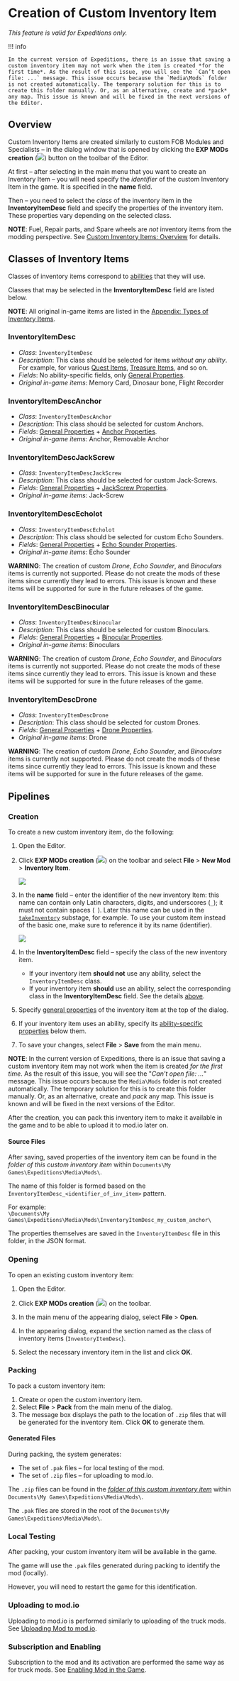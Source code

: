 # Creation of Custom Inventory Item

*This feature is valid for Expeditions only.*

!!! info

    In the current version of Expeditions, there is an issue that saving a custom inventory item may not work when the item is created *for the first time*. As the result of this issue, you will see the `Can’t open file: ...` message. This issue occurs because the `Media\Mods` folder is not created automatically. The temporary solution for this is to create this folder manually. Or, as an alternative, create and *pack* any map. This issue is known and will be fixed in the next versions of the Editor.

## Overview
Custom Inventory Items are created similarly to custom FOB Modules and Specialists – in the dialog window that is opened by clicking the **EXP MODs creation** (![](./../../map_modding/creating_a_map/media/exp_mods_creation_button.png)) button on the toolbar of the Editor.

At first – after selecting in the main menu that you want to create an Inventory Item – you will need specify the *identifier* of the custom Inventory Item in the game. It is specified in the **name** field.

Then – you need to select the *class* of the inventory item in the **InventoryItemDesc** field and specify the properties of the inventory item. These properties vary depending on the selected class. 

**NOTE**: Fuel, Repair parts, and Spare wheels are *not* inventory items from the modding perspective. See [Custom Inventory Items: Overview](./custom_inventory_items_overview.md#note-on-fuel-repair-parts-and-spare-wheels) for details.


## Classes of Inventory Items
Classes of inventory items correspond to [abilities][items_with_abilities] that they will use.

Classes that may be selected in the **InventoryItemDesc** field are listed below.

**NOTE**: All original in-game items are listed in the [Appendix: Types of Inventory Items][appendix].

### InventoryItemDesc

-   *Class*: `InventoryItemDesc`
-   *Description*: This class should be selected for items *without any ability*. For example, for various [Quest Items][quest_items], [Treasure Items][treasure_items], and so on.
-   *Fields*: No ability-specific fields, only [General Properties][general_properties].
-   *Original in-game items*: Memory Card, Dinosaur bone, Flight Recorder

### InventoryItemDescAnchor

-   *Class*: `InventoryItemDescAnchor`
-   *Description*: This class should be selected for custom Anchors.
-   *Fields*: [General Properties][general_properties] + [Anchor Properties][anchor_properties].
-   *Original in-game items*: Anchor, Removable Anchor  

### InventoryItemDescJackScrew

-   *Class*: `InventoryItemDescJackScrew`
-   *Description*: This class should be selected for custom Jack-Screws.
-   *Fields*: [General Properties][general_properties] + [JackScrew Properties][jackscrew_properties].
-   *Original in-game items*: Jack-Screw  

### InventoryItemDescEcholot

-   *Class*: `InventoryItemDescEcholot`
-   *Description*: This class should be selected for custom Echo Sounders.
-   *Fields*: [General Properties][general_properties] + [Echo Sounder Properties][echo_sounder_properties].
-   *Original in-game items*: Echo Sounder  

**WARNING**: The creation of custom *Drone*, *Echo Sounder*, and *Binoculars* items is currently not supported. Please do not create the mods of these items since currently they lead to errors. This issue is known and these items will be supported for sure in the future releases of the game. 

### InventoryItemDescBinocular

-   *Class*: `InventoryItemDescBinocular`
-   *Description*: This class should be selected for custom Binoculars.
-   *Fields*: [General Properties][general_properties] + [Binocular Properties][binocular_properties].
-   *Original in-game items*: Binoculars  

**WARNING**: The creation of custom *Drone*, *Echo Sounder*, and *Binoculars* items is currently not supported. Please do not create the mods of these items since currently they lead to errors. This issue is known and these items will be supported for sure in the future releases of the game. 

### InventoryItemDescDrone

-   *Class*: `InventoryItemDescDrone`
-   *Description*: This class should be selected for custom Drones.
-   *Fields*: [General Properties][general_properties] + [Drone Properties][drone_properties].
-   *Original in-game items*: Drone 

**WARNING**: The creation of custom *Drone*, *Echo Sounder*, and *Binoculars* items is currently not supported. Please do not create the mods of these items since currently they lead to errors. This issue is known and these items will be supported for sure in the future releases of the game. 


## Pipelines

### Creation

To create a new custom inventory item, do the following:

1.  Open the Editor. 

2.  Click **EXP MODs creation** (![](./../../map_modding/creating_a_map/media/exp_mods_creation_button.png)) on the toolbar and select **File** \> **New Mod** \> **Inventory Item**.

    ![](./media/custom_inventory_item_1.png)

3.  In the **name** field – enter the identifier of the new inventory Item: this name can contain only Latin characters, digits, and underscores (`_`); it must not contain spaces (` `). Later this name can be used in the [`takeInventory`](https://expeditions-guides.saber.games/map_modding/creating_a_map/objectives/objectives_in_expeditions/stages/takeinventory/) substage, for example. To use your custom item instead of the basic one, make sure to reference it by its name (identifier).

    ![](./media/custom_inventory_item_2.png)

4.  In the **InventoryItemDesc** field – specify the class of the new inventory item.  
    * If your inventory item **should not** use any ability, select the `InventoryItemDesc` class.  
    * If your inventory item **should** use an ability, select the corresponding class in the **InventoryItemDesc** field. See the details [above](#classes-of-inventory-items).

5.  Specify [general properties][general_properties] of the inventory item at the top of the dialog.

6.  If your inventory item uses an ability, specify its [ability-specific properties][ability_specific_properties] below them.

7.  To save your changes, select **File** \> **Save** from the main menu.

**NOTE**: In the current version of Expeditions, there is an issue that saving a custom inventory item may not work when the item is created *for the first time*. As the result of this issue, you will see the "*Can’t open file: ...*" message. This issue occurs because the `Media\Mods` folder is not created automatically. The temporary solution for this is to create this folder manually. Or, as an alternative, create and *pack* any map. This issue is known and will be fixed in the next versions of the Editor.

After the creation, you can pack this inventory item to make it available in the game and to be able to upload it to mod.io later on.

#### Source Files
After saving, saved properties of the inventory item can be found in the *folder of this custom inventory item* within `Documents\My Games\Expeditions\Media\Mods\`. 

The name of this folder is formed based on the `InventoryItemDesc_<identifier_of_inv_item>` pattern.

For example:  
`\Documents\My Games\Expeditions\Media\Mods\InventoryItemDesc_my_custom_anchor\`

The properties themselves are saved in the `InventoryItemDesc` file in this folder, in the JSON format.


### Opening
To open an existing custom inventory item:

1.  Open the Editor. 

2.  Click **EXP MODs creation** (![](./../../map_modding/creating_a_map/media/exp_mods_creation_button.png)) on the toolbar.

3.  In the main menu of the appearing dialog, select **File** \> **Open**.

4.  In the appearing dialog, expand the section named as the class of inventory items (`InventoryItemDesc`).

5.  Select the necessary inventory item in the list and click **OK**.


### Packing
To pack a custom inventory item:

1.  Create or open the custom inventory item.
2.  Select **File** \> **Pack** from the main menu of the dialog.
3.  The message box displays the path to the location of `.zip` files that will be generated for the inventory item. Click **OK** to generate them.

#### Generated Files
During packing, the system generates:

-   The set of `.pak` files – for local testing of the mod.
-   The set of `.zip` files – for uploading to mod.io.

The `.zip` files can be found in the [*folder of this custom inventory item*](#source-files) within `Documents\My Games\Expeditions\Media\Mods\`.

The `.pak` files are stored in the root of the `Documents\My Games\Expeditions\Media\Mods\`. 

### Local Testing
After packing, your custom inventory item will be available in the game. 

The game will use the `.pak` files generated during packing to identify the mod (locally).

However, you will need to restart the game for this identification.


### Uploading to mod.io 
Uploading to mod.io is performed similarly to uploading of the truck mods. See [Uploading Mod to mod.io][uploading].


### Subscription and Enabling  
Subscription to the mod and its activation are performed the same way as for truck mods. See [Enabling Mod in the Game][enabling].


[items_with_abilities]: ./custom_inventory_items_overview.md#items-with-abilities
[quest_items]: ./custom_inventory_items_overview.md#quest-items
[treasure_items]: ./custom_inventory_items_overview.md#treasure-items
[general_properties]: ./general_properties_of_inventory_items.md
[ability_specific_properties]: ./ability_specific_properties_of_inventory_items.md
[anchor_properties]: ./ability_specific_properties_of_inventory_items.md#anchor
[jackscrew_properties]: ./ability_specific_properties_of_inventory_items.md#jackscrew-jack-screw
[echo_sounder_properties]: ./ability_specific_properties_of_inventory_items.md#echolot-echo-sounder
[binocular_properties]: ./ability_specific_properties_of_inventory_items.md#binocular
[drone_properties]: ./ability_specific_properties_of_inventory_items.md#drone
[uploading]: ./../../truck_modding/getting_started/sample_mod_by_the_game/uploading_mod_to_mod_io.md
[enabling]: ./../../truck_modding/getting_started/sample_mod_by_the_game/enabling_mod_in_the_game.md
[appendix]: ./appendix_types_of_inventory_items.md